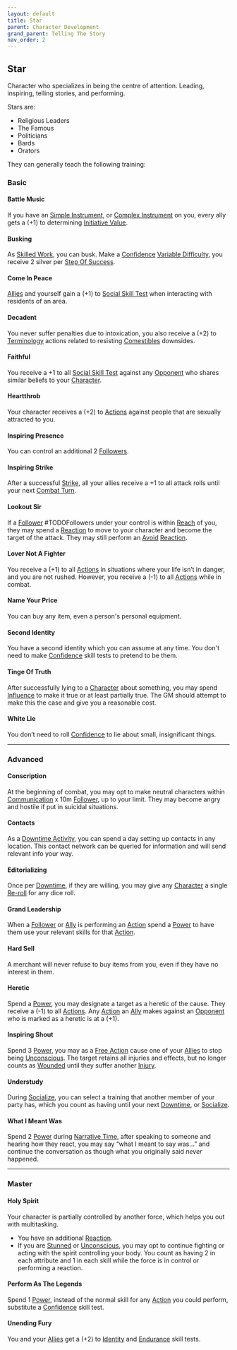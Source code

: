 ```yaml
---
layout: default
title: Star
parent: Character Development
grand_parent: Telling The Story
nav_order: 2
---
```

## Star
Character who specializes in being the centre of attention. Leading, inspiring, telling stories, and performing.

Stars are:
* Religious Leaders
* The Famous
* Politicians
* Bards
* Orators

They can generally teach the following training:

### Basic

#### Battle Music
If you have an [Simple Instrument](Example-Gear#Simple%20Instrument), or [Complex Instrument](Example-Gear#Complex%20Instrument) on you, every ally gets a (+1) to determining [Initiative Value](Combat#Initiative%20Value).

#### Busking
As [Skilled Work](Activities#Skilled%20Work), you can busk. Make a [Confidence](Communication#Confidence) [Variable Difficulty](Skills#Variable%20Difficulty), you receive 2 silver per [Step Of Success](Skills#Step%20Of%20Success).

#### Come In Peace
[Allies](Terminology#Ally) and yourself gain a (+1) to [Social Skill Test](Terminology#Social%20Action) when interacting with residents of an area.

#### Decadent
You never suffer penalties due to intoxication, you also receive a (+2) to [Terminology](Terminology) actions related to resisting [Comestibles](Comestibles) downsides.

#### Faithful
You receive a +1 to all [Social Skill Test](Terminology#Social%20Action) against any [Opponent](Terminology#Opponent) who shares similar beliefs to your [Character](Terminology#Character).

#### Heartthrob
Your character receives a (+2) to [Actions](Terminology#Action) against people that are sexually attracted to you.

#### Inspiring Presence
You can control an additional 2 [Followers](Terminology#Follower).

#### Inspiring Strike
After a successful [Strike](Strength#Strike), all your allies receive a +1 to all attack rolls until your next [Combat Turn](Terminology#Combat%20Turn).

#### Lookout Sir
If a [Follower](Terminology#Follower) #TODOFollowers under your control is within [Reach](Movement#Reach) of you, they may spend a [Reaction](Terminology#Reaction) to move to your character and become the target of the attack. They may still perform an [Avoid](Reacting-To-Attacks#Avoid) [Reaction](Terminology#Reaction).

#### Lover Not A Fighter
You receive a (+1) to all [Actions](Terminology#Action) in situations where your life isn’t in danger, and you are not rushed. However, you receive a (-1) to all [Actions](Terminology#Action) while in combat.

#### Name Your Price
You can buy any item, even a person's personal equipment.

#### Second Identity
You have a second identity which you can assume at any time. You don't need to make [Confidence](Communication#Confidence) skill tests to pretend to be them.

#### Tinge Of Truth
After successfully lying to a [Character](Terminology#Character) about something, you may spend [Influence](Stats#Influence) to make it true or at least partially true. The GM should attempt to make this the case and give you a reasonable cost.

#### White Lie
You don’t need to roll [Confidence](Communication#Confidence) to lie about small, insignificant things.


---

### Advanced

#### Conscription
At the beginning of combat, you may opt to make neutral characters within [Communication](Communication) x 10m [Follower](Terminology#Follower), up to your limit. They may become angry and hostile if put in suicidal situations.

#### Contacts
As a [Downtime Activity](Activities#Downtime%20Activity), you can spend a day setting up contacts in any location. This contact network can be queried for information and will send relevant info your way.

#### Editorializing
Once per [Downtime](Telling-The-Story#Downtime), if they are willing, you may give any [Character](Terminology#Character) a single [Re-roll](Terminology#Re-roll) for any dice roll.

#### Grand Leadership
When a [Follower](Terminology#Follower) or [Ally](Terminology#Ally) is performing an [Action](Terminology#Action) spend a [Power](Stats#Power) to have them use your relevant skills for that [Action](Terminology#Action).

#### Hard Sell
A merchant will never refuse to buy items from you, even if they have no interest in them.
#### Heretic
Spend a [Power](Stats#Power), you may designate a target as a heretic of the cause. They receive a (-1) to all [Actions](Terminology#Action). Any [Action](Terminology#Action) an [Ally](Terminology#Ally) makes against an [Opponent](Terminology#Opponent) who is marked as a heretic is at a (+1).

#### Inspiring Shout
Spend 3 [Power](Stats#Power), you may as a [Free Action](Terminology#Free%20Action) cause one of your [Allies](Terminology#Ally) to stop being [Unconscious](Effects#Unconscious). The target retains all injuries and effects, but no longer counts as [Wounded](Injury#Wounded) until they suffer another [Injury](Injury).

#### Understudy
During [Socialize](Activities#Socialize), you can select a training that another member of your party has, which you count as having until your next [Downtime](Telling-The-Story#Downtime), or [Socialize](Activities#Socialize).

#### What I Meant Was
Spend 2 [Power](Stats#Power) during [Narrative Time](Telling-The-Story#Narrative%20Time), after speaking to someone and hearing how they react, you may say “what I meant to say was…” and continue the conversation as though what you originally said *never* happened.






---

### Master

#### Holy Spirit
Your character is partially controlled by another force, which helps you out with multitasking. 
* You have an additional [Reaction](Terminology#Reaction). 
* If you are [Stunned](Effects#Stunned) or [Unconscious](Effects#Unconscious), you may opt to continue fighting or acting with the spirit controlling your body. 
You count as having 2 in each attribute and 1 in each skill while the force is in control or performing a reaction.

#### Perform As The Legends
Spend 1 [Power](Stats#Power), instead of the normal skill for any [Action](Terminology#Action) you could perform, substitute a [Confidence](Communication#Confidence) skill test.
#### Unending Fury
You and your [Allies](Terminology#Ally) get a (+2) to [Identity](Spirit#Identity) and [Endurance](Strength#Endurance) skill tests.

